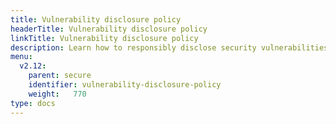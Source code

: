 ```yaml
---
title: Vulnerability disclosure policy
headerTitle: Vulnerability disclosure policy
linkTitle: Vulnerability disclosure policy
description: Learn how to responsibly disclose security vulnerabilities to Yugabyte
menu:
  v2.12:
    parent: secure
    identifier: vulnerability-disclosure-policy
    weight:   770
type: docs
---
```

